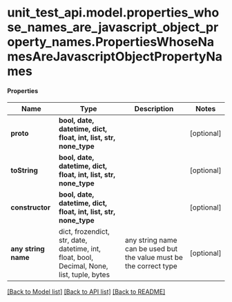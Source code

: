 # unit_test_api.model.properties_whose_names_are_javascript_object_property_names.PropertiesWhoseNamesAreJavascriptObjectPropertyNames

#### Properties
Name | Type | Description | Notes
------------ | ------------- | ------------- | -------------
**__proto__** | **bool, date, datetime, dict, float, int, list, str, none_type** |  | [optional] 
**toString** | **bool, date, datetime, dict, float, int, list, str, none_type** |  | [optional] 
**constructor** | **bool, date, datetime, dict, float, int, list, str, none_type** |  | [optional] 
**any string name** | dict, frozendict, str, date, datetime, int, float, bool, Decimal, None, list, tuple, bytes | any string name can be used but the value must be the correct type | [optional]

[[Back to Model list]](../../README.md#documentation-for-models) [[Back to API list]](../../README.md#documentation-for-api-endpoints) [[Back to README]](../../README.md)

